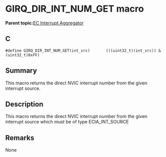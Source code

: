 # GIRQ\_DIR\_INT\_NUM\_GET macro

**Parent topic:**[EC Interrupt Aggregator](GUID-1ADFDDF8-20D5-420E-8D3E-6587E5F9A215.md)

## C

```
#define GIRQ_DIR_INT_NUM_GET(int_src)       (((uint32_t)(int_src)) & (uint32_t)0xFF)
```

## Summary

This macro returns the direct NVIC interrupt number from the given interrupt source.

## Description

This macro returns the direct NVIC interrupt number from the given interrupt source which must be of type ECIA\_INT\_SOURCE

## Remarks

None

